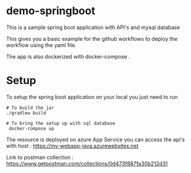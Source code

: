 # demo-springboot

This is a sample spring boot application with API's and mysql database 

This gives you a basic example for the github workflows to deploy the workflow using the yaml file.

The app is also dockerized with docker-compose . 

# Setup 

To setup the spring boot application on your local you just need to run 

```
# To build the jar
./gradlew build 

# To bring the setup up with sql database
 docker-compose up
```

The resource is deployed on azure App Service 
you can access the api's with host : https://my-webapp-java.azurewebsites.net


Link to postman collection : https://www.getpostman.com/collections/0d473f887fa30b212d31

